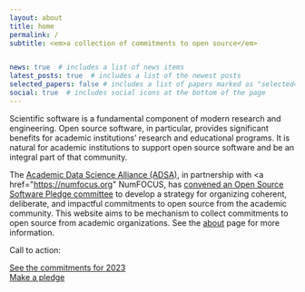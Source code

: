 ```yaml
---
layout: about
title: home
permalink: /
subtitle: <em>a collection of commitments to open source</em>


news: true  # includes a list of news items
latest_posts: true  # includes a list of the newest posts
selected_papers: false # includes a list of papers marked as "selected={true}"
social: true  # includes social icons at the bottom of the page
---
```


Scientific software is a fundamental component of modern research and engineering. Open source software, in particular, provides significant benefits for academic institutions’ research and educational programs. It is natural for academic institutions to support open source software and be an integral part of that community. 


The <a href="https://academicdatascience.org">Academic Data Science Alliance (ADSA)</a>, in partnership with <a href="https://numfocus.org" NumFOCUS</a>, has <a href="/open-source-pledge/blog/2023/announcement_1/">convened an Open Source Software Pledge committee</a> to develop a strategy for organizing coherent, deliberate, and impactful commitments to open source from the academic community. This website aims to be mechanism to collect commitments to open source from academic organizations.  See the [about](/open-source-pledge/blog/) page for more information.

Call to action: 


<div class="container">
  <div class="row">
     <div class="col-6 ">
       <a class="btn btn-primary" href="/open-source-pledge/registry" role="button">See the commitments for 2023</a>
    </div>
     <div class="col-6 ">
       <a class="btn btn-primary" href="/open-source-pledge/pledge" role="button">Make a pledge</a>
    </div>
  </div>
</div>

